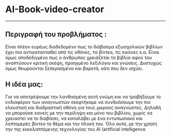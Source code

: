 # AI-Book-video-creator


------------------------------------






Περιγραφή του προβλήματος : 
---------------------------
Είναι πλέον ευρέως διαδεδομένο πως το διάβασμα εξωσχολικών βιβλίων έχει πια αντικατασταθεί από τις οθόνες, τα βίντεο, τις εικόνες κ.α. Είναι όμως αποδεδιγμένο πως ο άνθρωπος χρειάζεται τα βιβλία αφού του αναπτύσουν κριτική σκέψη, προηγμένο λεξιλόγιο και γνώσεις. Δυστυχώς όμως θεωρούνται ξεπερασμένα και βαρετά, κάτι που δεν ισχύει.

Η ιδέα μας:
------------
Για να αποτρέψουμε την λανθασμένη αυτή γνώμη και να τραβήξουμε το ενδιαφέρον των αναγνωστών σκεφτήκαμε να συνδυάσουμε την πιο ελκυστική και διαδραστική οθόνη για τους μικρούς αναγνώστες. Δηλαδή να μπορούσε κανείς με την περίληψη και μόνο του βιβλίου, χωρίς να χρειαστεί να το διαβάσει, να καταλάβει με ένα εντυπωσιακό και λεπτομερές βίντεο το θέμα και την πλοκή του. Όλο αυτό, με την χρήση την της εκκολαπτόμενης τεχνολογίας του AI (artificial intelligence

